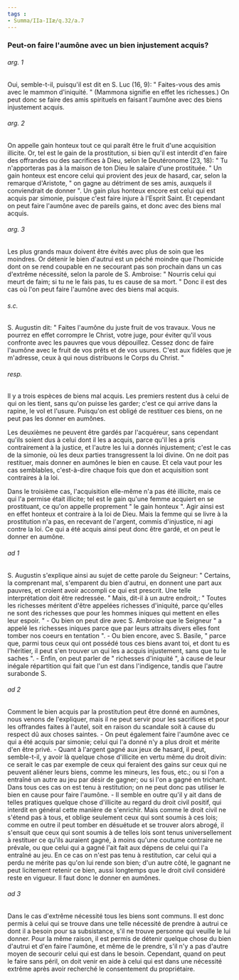 ```yaml
---
tags : 
- Summa/IIa-IIæ/q.32/a.7
---
```


### Peut-on faire l'aumône avec un bien injustement acquis?

###### arg. 1
Oui, semble-t-il, puisqu'il est dit en S. Luc (16, 9): " Faites-vous des amis avec le mammon d'iniquité. " (Mammona signifie en effet les richesses.) On peut donc se faire des amis spirituels en faisant l'aumône avec des biens injustement acquis. 

###### arg. 2
On appelle gain honteux tout ce qui paraît être le fruit d'une acquisition illicite. Or, tel est le gain de la prostitution, si bien qu'il est interdit d'en faire des offrandes ou des sacrifices à Dieu, selon le Deutéronome (23, 18): " Tu n'apporteras pas à la maison de ton Dieu le salaire d'une prostituée. " Un gain honteux est encore celui qui provient des jeux de hasard, car, selon la remarque d'Aristote, " on gagne au détriment de ses amis, auxquels il conviendrait de donner ". Un gain plus honteux encore est celui qui est acquis par simonie, puisque c'est faire injure à l'Esprit Saint. Et cependant on peut faire l'aumône avec de pareils gains, et donc avec des biens mal acquis. 

###### arg. 3
Les plus grands maux doivent être évités avec plus de soin que les moindres. Or détenir le bien d'autrui est un péché moindre que l'homicide dont on se rend coupable en ne secourant pas son prochain dans un cas d'extrême nécessité, selon la parole de S. Ambroise: " Nourris celui qui meurt de faim; si tu ne le fais pas, tu es cause de sa mort. " Donc il est des cas où l'on peut faire l'aumône avec des biens mal acquis. 

###### s.c.
S. Augustin dit: " Faites l'aumône du juste fruit de vos travaux. Vous ne pourrez en effet corrompre le Christ, votre juge, pour éviter qu'il vous confronte avec les pauvres que vous dépouillez. Cessez donc de faire l'aumône avec le fruit de vos prêts et de vos usures. C'est aux fidèles que je m'adresse, ceux à qui nous distribuons le Corps du Christ. " 

###### resp.
Il y a trois espèces de biens mal acquis. Les premiers restent dus à celui de qui on les tient, sans qu'on puisse les garder; c'est ce qui arrive dans la rapine, le vol et l'usure. Puisqu'on est obligé de restituer ces biens, on ne peut pas les donner en aumônes. 

Les deuxièmes ne peuvent être gardés par l'acquéreur, sans cependant qu'ils soient dus à celui dont il les a acquis, parce qu'il les a pris contrairement à la justice, et l'autre les lui a donnés injustement; c'est le cas de la simonie, où les deux parties transgressent la loi divine. On ne doit pas restituer, mais donner en aumônes le bien en cause. Et cela vaut pour les cas semblables, c'est-à-dire chaque fois que don et acquisition sont contraires à la loi. 

Dans le troisième cas, l'acquisition elle-même n'a pas été illicite, mais ce qui l'a permise était illicite; tel est le gain qu'une femme acquiert en se prostituant, ce qu'on appelle proprement " le gain honteux ". Agir ainsi est en effet honteux et contraire à la loi de Dieu. Mais la femme qui se livre à la prostitution n'a pas, en recevant de l'argent, commis d'injustice, ni agi contre la loi. Ce qui a été acquis ainsi peut donc être gardé, et on peut le donner en aumône. 

###### ad 1
S. Augustin s'explique ainsi au sujet de cette parole du Seigneur: " Certains, la comprenant mal, s'emparent du bien d'autrui, en donnent une part aux pauvres, et croient avoir accompli ce qui est prescrit. Une telle interprétation doit être redressée. " Mais, dit-il à un autre endroit,: " Toutes les richesses méritent d'être appelées richesses d'iniquité, parce qu'elles ne sont des richesses que pour les hommes iniques qui mettent en elles leur espoir. " - Ou bien on peut dire avec S. Ambroise que le Seigneur " a appelé les richesses iniques parce que par leurs attraits divers elles font tomber nos coeurs en tentation ". - Ou bien encore, avec S. Basile, " parce que, parmi tous ceux qui ont possédé tous ces biens avant toi, et dont tu es l'héritier, il peut s'en trouver un qui les a acquis injustement, sans que tu le saches ". - Enfin, on peut parler de " richesses d'iniquité ", à cause de leur inégale répartition qui fait que l'un est dans l'indigence, tandis que l'autre surabonde S. 

###### ad 2
Comment le bien acquis par la prostitution peut être donné en aumônes, nous venons de l'expliquer, mais il ne peut servir pour les sacrifices et pour les offrandes faites à l'autel, soit en raison du scandale soit à cause du respect dû aux choses saintes. - On peut également faire l'aumône avec ce qui a été acquis par simonie; celui qui l'a donné n'y a plus droit et mérite d'en être privé. - Quant à l'argent gagné aux jeux de hasard, il peut, semble-t-il, y avoir là quelque chose d'illicite en vertu même du droit divin: ce serait le cas par exemple de ceux qui feraient des gains sur ceux qui ne peuvent aliéner leurs biens, comme les mineurs, les fous, etc.; ou si l'on a entraîné un autre au jeu par désir de gagner; ou si l'on a gagné en trichant. Dans tous ces cas on est tenu à restitution; on ne peut donc pas utiliser le bien en cause pour faire l'aumône. - Il semble en outre qu'il y ait dans de telles pratiques quelque chose d'illicite au regard du droit civil positif, qui interdit en général cette manière de s'enrichir. Mais comme le droit civil ne s'étend pas à tous, et oblige seulement ceux qui sont soumis à ces lois; comme en outre il peut tomber en désuétude et se trouver alors abrogé, il s'ensuit que ceux qui sont soumis à de telles lois sont tenus universellement à restituer ce qu'ils auraient gagné, à moins qu'une coutume contraire ne prévale, ou que celui qui a gagné l'ait fait aux dépens de celui qui l'a entraîné au jeu. En ce cas on n'est pas tenu à restitution, car celui qui a perdu ne mérite pas qu'on lui rende son bien; d'un autre côté, le gagnant ne peut licitement retenir ce bien, aussi longtemps que le droit civil considéré reste en vigueur. Il faut donc le donner en aumônes. 

###### ad 3
Dans le cas d'extrême nécessité tous les biens sont communs. Il est donc permis à celui qui se trouve dans une telle nécessité de prendre à autrui ce dont il a besoin pour sa subsistance, s'il ne trouve personne qui veuille le lui donner. Pour la même raison, il est permis de détenir quelque chose du bien d'autrui et d'en faire l'aumône, et même de le prendre, s'il n'y a pas d'autre moyen de secourir celui qui est dans le besoin. Cependant, quand on peut le faire sans péril, on doit venir en aide à celui qui est dans une nécessité extrême après avoir recherché le consentement du propriétaire. 

